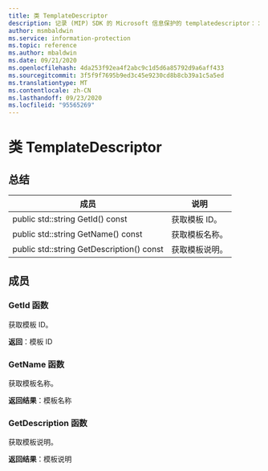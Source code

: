 ```yaml
---
title: 类 TemplateDescriptor
description: 记录 (MIP) SDK 的 Microsoft 信息保护的 templatedescriptor：：未定义的类。
author: msmbaldwin
ms.service: information-protection
ms.topic: reference
ms.author: mbaldwin
ms.date: 09/21/2020
ms.openlocfilehash: 4da253f92ea4f2abc9c1d5d6a85792d9a6aff433
ms.sourcegitcommit: 3f5f9f7695b9ed3c45e9230cd8b8cb39a1c5a5ed
ms.translationtype: MT
ms.contentlocale: zh-CN
ms.lasthandoff: 09/23/2020
ms.locfileid: "95565269"
---
```

# <a name="class-templatedescriptor"></a>类 TemplateDescriptor 
  
## <a name="summary"></a>总结
 成员                        | 说明                                
--------------------------------|---------------------------------------------
public std::string GetId() const  |  获取模板 ID。
public std::string GetName() const  |  获取模板名称。
public std::string GetDescription() const  |  获取模板说明。
  
## <a name="members"></a>成员
  
### <a name="getid-function"></a>GetId 函数
获取模板 ID。

  
**返回**：模板 ID
  
### <a name="getname-function"></a>GetName 函数
获取模板名称。

  
**返回结果**：模板名称
  
### <a name="getdescription-function"></a>GetDescription 函数
获取模板说明。

  
**返回结果**：模板说明